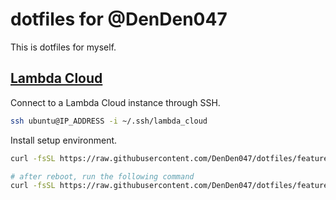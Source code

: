# dotfiles for @DenDen047

This is dotfiles for myself.

## [Lambda Cloud](https://lambda.ai/)

Connect to a Lambda Cloud instance through SSH.
```bash
ssh ubuntu@IP_ADDRESS -i ~/.ssh/lambda_cloud
```

Install setup environment.
```bash
curl -fsSL https://raw.githubusercontent.com/DenDen047/dotfiles/feature/lambda_cloud/setup_scripts/lambda_cloud1.sh | bash

# after reboot, run the following command
curl -fsSL https://raw.githubusercontent.com/DenDen047/dotfiles/feature/lambda_cloud/setup_scripts/lambda_cloud2.sh | bash
```
